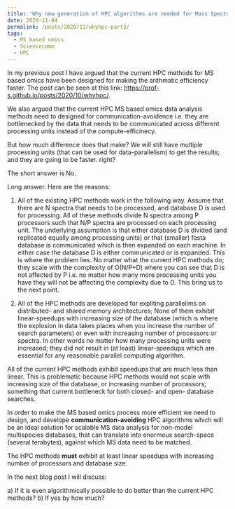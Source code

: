 ```yaml
---
title: 'Why new generation of HPC algorithms are needed for Mass Spectrometry based omics - Part 2'
date: 2020-11-04
permalink: /posts/2020/11/whyhpc-part2/
tags:
  - MS based omics
  - Sciencecomm
  - HPC
---
```


In my previous post I have argued that the current HPC methods for MS based omics have been designed for making the arithmatic efficiency faster. The post can be seen at this link: <https://prof-s.github.io/posts/2020/10/whyhpc/>. 

We also argued that the current HPC MS based omics data analysis methods need to designed for communication-avoidence i.e. they are bottlenecked by the data that needs to be communicated across different processing units instead of the compute-efficinecy.

But how much difference does that make? We will still have multiple processing units (that can be used for data-parallelism) to get the results; and they are going to be faster. right?

The short answer is No. 

Long answer. Here are the reasons:

1) All of the existing HPC methods work in the following way. Assume that there are N spectra that needs to be processed, and database D is used for processing. All of these methods divide N spectra among P processors such that N/P spectra are processed on each processing unit. The underlying assumption is that either database D is divided (and replicated equally among processing units) or that (smaller) fasta database is communicated which is then expanded on each machine. In either case the database D is either communicated or is expanded. This is where the problem lies. No matter what the current HPC methods do; they scale with the complexity of O(N/P+D) where you can see that D is not affected by P i.e. no matter how many more processing units you have they will not be affecting the complexity due to D. This bring us to the next point. 

2) All of the HPC methods are developed for expliting parallelims on distributed- and shared memory architectures; None of them exhibit linear-speedups with increasing size of the database (which is where the explosion in data takes places when you increase the number of search parameters) or even with increasing number of processors or spectra. In other words no matter how many processing units were increased; they did not result in (at least) linear-speedups which are essential for any reasonable parallel computing algorithm.

All of the current HPC methods exhibit speedups that are much less than linear. This is problematic because HPC methods would not scale with increasing size of the database, or increasing number of processors; something that current bottleneck for both closed- and open- database searches. 

In order to make the MS based omics process more efficient we need to design, and develope **communication-avoiding** HPC algorithms which will be an ideal solution for scalable MS data analysis for non-model multispecies databases, that can translate into enormous search-space (several terabytes), against which MS data need to be matched. 


The HPC methods **must** exhibit at least linear speedups with increasing number of processors and database size. 


In the next blog post I will discuss:

a) If it is even algorithmically possible to do better than the current HPC methods?
b) If yes by how much?





